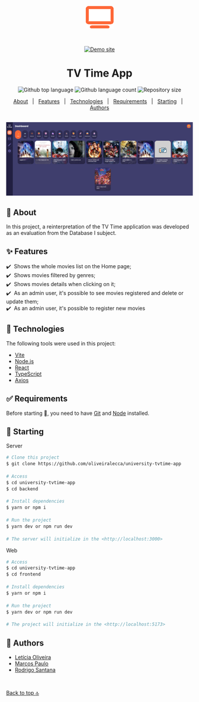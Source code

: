 <div align="center" id="top"> 
  <img src="./.github/app.png" alt="TV Time App Logo" />

  &#xa0;

  <a href="https://tvtime-app.vercel.app" target="_blank"><img alt="Demo site" src="https://img.shields.io/badge/%F0%9F%94%97-demo-FF69B4"></a>
</div>

<h1 align="center">TV Time App</h1>

<p align="center">
  <img alt="Github top language" src="https://img.shields.io/github/languages/top/oliveiralecca/university-tvtime-app?color=56BEB8">

  <img alt="Github language count" src="https://img.shields.io/github/languages/count/oliveiralecca/university-tvtime-app?color=56BEB8">

  <img alt="Repository size" src="https://img.shields.io/github/repo-size/oliveiralecca/university-tvtime-app?color=56BEB8">
</p>

<!-- Status 

<h4 align="center"> 
	🚧  TV Time App 🚀 Under construction...  🚧
</h4>

<hr>-->

<p align="center">
  <a href="#dart-about">About</a> &#xa0; | &#xa0; 
  <a href="#sparkles-features">Features</a> &#xa0; | &#xa0;
  <a href="#rocket-technologies">Technologies</a> &#xa0; | &#xa0;
  <a href="#white_check_mark-requirements">Requirements</a> &#xa0; | &#xa0;
  <a href="#checkered_flag-starting">Starting</a> &#xa0; | &#xa0;
  <!-- <a href="#memo-license">License</a> &#xa0; | &#xa0; -->
  <a href="#memo-authors">Authors</a>
</p>

<br>

<img src="./.github/screenshot.png" alt="TV Time App Screen" />

## :dart: About ##

In this project, a reinterpretation of the TV Time application was developed as an evaluation from the Database I subject.

## :sparkles: Features ##

:heavy_check_mark: &nbsp;Shows the whole movies list on the Home page;\
:heavy_check_mark: &nbsp;Shows movies filtered by genres;\
:heavy_check_mark: &nbsp;Shows movies details when clicking on it;\
:heavy_check_mark: &nbsp;As an admin user, it's possible to see movies registered and delete or update them;\
:heavy_check_mark: &nbsp;As an admin user, it's possible to register new movies

## :rocket: Technologies ##

The following tools were used in this project:

- [Vite](https://vitejs.dev/)
- [Node.js](https://nodejs.org/en/)
- [React](https://pt-br.reactjs.org/)
- [TypeScript](https://www.typescriptlang.org/)
- [Axios](https://axios-http.com/ptbr/docs/intro)


## :white_check_mark: Requirements ##

Before starting :checkered_flag:, you need to have [Git](https://git-scm.com) and [Node](https://nodejs.org/en/)  installed.

## :checkered_flag: Starting ##
Server

```bash
# Clone this project
$ git clone https://github.com/oliveiralecca/university-tvtime-app

# Access
$ cd university-tvtime-app
$ cd backend

# Install dependencies
$ yarn or npm i

# Run the project
$ yarn dev or npm run dev

# The server will initialize in the <http://localhost:3000>
```

Web

```bash
# Access
$ cd university-tvtime-app
$ cd frontend

# Install dependencies
$ yarn or npm i

# Run the project
$ yarn dev or npm run dev

# The project will initialize in the <http://localhost:5173>
```

<!-- ## :memo: License ##

This project is under license from MIT. For more details, see the [LICENSE](LICENSE) file. -->

## :memo: Authors ##

- [Letícia Oliveira](https://github.com/oliveiralecca)
- [Marcos Paulo](https://github.com/mpaullos)
- [Rodrigo Santana](https://github.com/rodrigodesan)

&#xa0;

<a href="#top">Back to top :top:</a>
